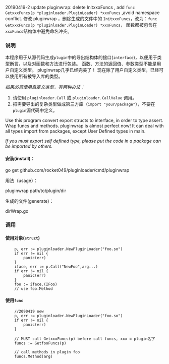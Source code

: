 20190419-2 update pluginwrap: delete InitxxxFuncs , add `func GetxxxFuncs(p *pluginloader.PluginLoader) *xxxFuncs` ,avoid namespace conflict.
修改 pluginwrap ，删除生成的文件中的 `InitxxxFuncs`，改为：`func GetxxxFuncs(p *pluginloader.PluginLoader) *xxxFuncs`，
函数都被包含在 `xxxFuncs`结构体中避免命名冲突。

### 说明
本程序用于从源代码生成`plugin`中的导出结构体的接口(`interface`)，以便用于类型断言，以及对函数和方法进行包装。
函数、方法的返回值、参数类型不能是用户自定义类型。
pluginwrap几乎已经完美了！
现在除了用户自定义类型，已经可以使用所有被导入库的类型。

*如果必须使用自定义类型，有两种办法：*

1. 请使用 `pluginloader.Call` 或 `pluginloader.CallValue` 调用。
2. 把需要导出的复杂类型做成第三方库（`import "your/package"`），不要在`plugin`源代码中定义。

Use this program convert export structs to interface, in order to type assert. 
Wrap funcs and methods.
pluginwrap is almost perfect now! 
It can deal with all types import from packages, except User Defined types in main.

*If you must export self defined type, please put the code in a package can be imported by others.*

#### 安装(install)：

go get github.com/rocket049/pluginloader/cmd/pluginwrap

用法（usage）：

pluginwrap path/to/plugin/dir

生成的文件(generate)：

dirWrap.go

### 调用
#### 使用对象(`struct`)

```
	p, err := pluginloader.NewPluginLoader("foo.so")
	if err != nil {
		panic(err)
	}
	iface, err := p.Call("NewFoo",arg...)
	if err != nil {
		panic(err)
	}
	foo := iface.(IFoo)
	// use foo.Method
```

#### 使用`func`

```
	//2090419 new
	p, err := pluginloader.NewPluginLoader("foo.so")
	if err != nil {
		panic(err)
	}
	
	// MUST call GetxxxFuncs(p) before call funcs, xxx = plugin名字
	funcs := GetfooFuncs(p)
	
	// call methods in plugin foo
	funcs.Method(arg)
	
```

